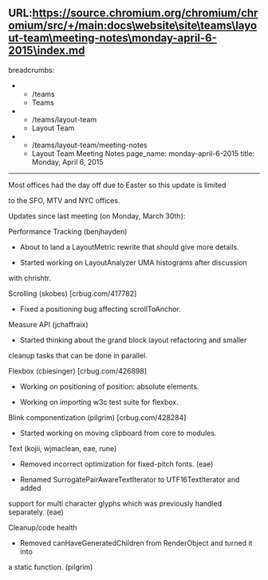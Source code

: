 URL:https://source.chromium.org/chromium/chromium/src/+/main:docs\website\site\teams\layout-team\meeting-notes\monday-april-6-2015\index.md
---
breadcrumbs:
- - /teams
  - Teams
- - /teams/layout-team
  - Layout Team
- - /teams/layout-team/meeting-notes
  - Layout Team Meeting Notes
page_name: monday-april-6-2015
title: Monday, April 6, 2015
---

Most offices had the day off due to Easter so this update is limited

to the SFO, MTV and NYC offices.

Updates since last meeting (on Monday, March 30th):

Performance Tracking (benjhayden)

- About to land a LayoutMetric rewrite that should give more details.

- Started working on LayoutAnalyzer UMA histograms after discussion

with chrishtr.

Scrolling (skobes) \[crbug.com/417782\]

- Fixed a positioning bug affecting scrollToAnchor.

Measure API (jchaffraix)

- Started thinking about the grand block layout refactoring and smaller

cleanup tasks that can be done in parallel.

Flexbox (cbiesinger) \[crbug.com/426898\]

- Working on positioning of position: absolute elements.

- Working on importing w3c test suite for flexbox.

Blink componentization (pilgrim) \[crbug.com/428284\]

- Started working on moving clipboard from core to modules.

Text (kojii, wjmaclean, eae, rune)

- Removed incorrect optimization for fixed-pitch fonts. (eae)

- Renamed SurrogatePairAwareTextIterator to UTF16TextIterator and added

support for multi character glyphs which was previously handled separately.
(eae)

Cleanup/code health

- Removed canHaveGeneratedChildren from RenderObject and turned it into

a static function. (pilgrim)
